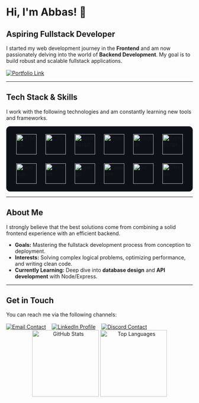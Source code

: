 # Hi, I'm Abbas! 👋

## Aspiring Fullstack Developer

I started my web development journey in the **Frontend** and am now passionately delving into the world of **Backend Development**. My goal is to build robust and scalable fullstack applications.

<div style="margin-top: 16px;">
  <a href="https://abbas-el-mahmoud.com/" target="_blank">
    <img src="https://img.shields.io/badge/My_Portfolio-222222?style=for-the-badge&logo=About.me&logoColor=white" alt="Portfolio Link" />
  </a>
</div>

---

## Tech Stack & Skills

I work with the following technologies and am constantly learning new tools and frameworks.

<div style="display: flex; flex-wrap: wrap; gap: 24px; justify-content: center; background-color: #0d1117; padding: 20px; border-radius: 10px; border: 1px solid #30363d;">
  <img src="https://cdn.jsdelivr.net/gh/devicons/devicon/icons/html5/html5-original.svg" alt="HTML5" width="55" height="55" />
  <img src="https://cdn.jsdelivr.net/gh/devicons/devicon/icons/css3/css3-original.svg" alt="CSS3" width="55" height="55" />
  <img src="https://cdn.jsdelivr.net/gh/devicons/devicon/icons/javascript/javascript-original.svg" alt="JavaScript" width="55" height="55" />
  <img src="https://cdn.jsdelivr.net/gh/devicons/devicon/icons/react/react-original.svg" alt="React" width="55" height="55" />
  <img src="https://cdn.jsdelivr.net/gh/devicons/devicon/icons/angularjs/angularjs-original.svg" alt="Angular" width="55" height="55" />
  <img src="https://cdn.jsdelivr.net/gh/devicons/devicon/icons/typescript/typescript-original.svg" alt="TypeScript" width="55" height="55" />
  <img src="https://cdn.jsdelivr.net/gh/devicons/devicon/icons/nodejs/nodejs-original.svg" alt="Node.js" width="55" height="55" />
  <img src="https://cdn.jsdelivr.net/gh/devicons/devicon/icons/python/python-original.svg" alt="Python" width="55" height="55" />
  <img src="https://cdn.jsdelivr.net/gh/devicons/devicon/icons/django/django-plain.svg" alt="Django" width="55" height="55" />
  <img src="https://cdn.jsdelivr.net/gh/devicons/devicon/icons/firebase/firebase-plain.svg" alt="Firebase" width="55" height="55" />
  <img src="https://cdn.jsdelivr.net/gh/devicons/devicon/icons/git/git-original.svg" alt="Git" width="55" height="55" />
  <img src="https://cdn.jsdelivr.net/gh/devicons/devicon/icons/github/github-original.svg" alt="GitHub" width="55" height="55" />
</div>


---

## About Me

I strongly believe that the best solutions come from combining a solid frontend experience with an efficient backend.

* **Goals:** Mastering the fullstack development process from conception to deployment.
* **Interests:** Solving complex logical problems, optimizing performance, and writing clean code.
* **Currently Learning:** Deep dive into **database design** and **API development** with Node/Express.
---

## Get in Touch

You can reach me via the following channels:

<div style="margin-top: 16px; display: flex; gap: 16px;"> <a href="mailto:abbas-el-mahmoud@hotmail.com"> <img src="https://img.shields.io/badge/Email-D14836?style=for-the-badge&logo=gmail&logoColor=white" alt="Email Contact" /> </a> <a href="https://www.linkedin.com/in/abbas-el-mahmoud/"> <img src="https://img.shields.io/badge/LinkedIn-0A66C2?style=for-the-badge&logo=linkedin&logoColor=white" alt="LinkedIn Profile" /> </a> <a href="https://discord.com/users/452240519871856650"> <img src="https://img.shields.io/badge/Discord-5865F2?style=for-the-badge&logo=discord&logoColor=white" alt="Discord Contact" /> </a> </div>



<div align="center">
  <span>
    <img src="https://github-readme-stats.vercel.app/api?username=AbbasEl11&show_icons=true&theme=github_dark&hide_border=true&bg_color=0d1117&title_color=58a6ff&icon_color=58a6ff" 
         alt="GitHub Stats" height="180" />
  </span>
  <span>
    <img src="https://github-readme-stats.vercel.app/api/top-langs/?username=AbbasEl11&layout=compact&theme=github_dark&hide_border=true&bg_color=0d1117&title_color=58a6ff" 
         alt="Top Languages" height="180" />
  </span>
</div>


